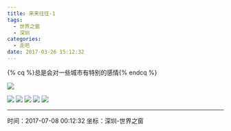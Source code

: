 ```yaml
---
title: 来来往往-1
tags:
  - 世界之窗
  - 深圳
categories:
  - 走吧
date: 2017-03-26 15:12:32
---
```


{% cq %}总是会对一些城市有特别的感情{% endcq %}

![](/images/2017/window-of-the-world/sjzc-01.jpg)

<!-- more -->

![](/images/2017/window-of-the-world/sjzc-02.jpg)
![](/images/2017/window-of-the-world/sjzc-03.jpg)
![](/images/2017/window-of-the-world/sjzc-04.jpg)
![](/images/2017/window-of-the-world/sjzc-05.jpg)
![](/images/2017/window-of-the-world/sjzc-07.jpg)

---

时间：2017-07-08 00:12:32
坐标：深圳-世界之窗
